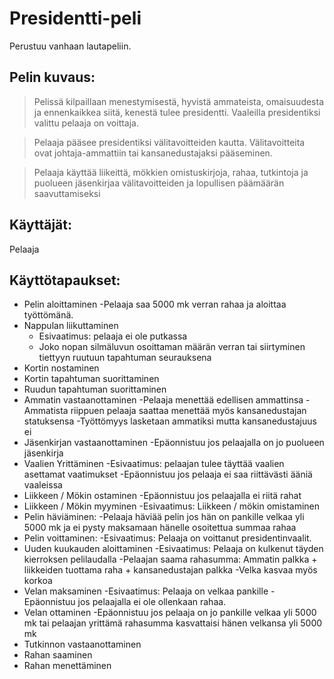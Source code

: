 ﻿# Presidentti-peli

Perustuu vanhaan lautapeliin.

## Pelin kuvaus:

> Pelissä kilpaillaan menestymisestä, hyvistä ammateista, omaisuudesta
ja ennenkaikkea siitä, kenestä tulee presidentti. Vaaleilla presidentiksi
valittu pelaaja on voittaja.

> Pelaaja pääsee presidentiksi välitavoitteiden kautta. Välitavoitteita
ovat johtaja-ammattiin tai kansanedustajaksi pääseminen.

> Pelaaja käyttää liikeittä, mökkien omistuskirjoja, rahaa, tutkintoja ja 
puolueen jäsenkirjaa välitavoitteiden ja lopullisen päämäärän saavuttamiseksi

## Käyttäjät: 

 Pelaaja
 
## Käyttötapaukset:

* Pelin aloittaminen
	-Pelaaja saa 5000 mk verran rahaa ja aloittaa työttömänä.
* Nappulan liikuttaminen
	- Esivaatimus: pelaaja ei ole putkassa
	- Joko nopan silmäluvun osoittaman määrän verran tai siirtyminen tiettyyn ruutuun tapahtuman seurauksena
* Kortin nostaminen
* Kortin tapahtuman suorittaminen
* Ruudun tapahtuman suorittaminen
* Ammatin vastaanottaminen
	-Pelaaja menettää edellisen ammattinsa
	-Ammatista riippuen pelaaja saattaa menettää myös kansanedustajan statuksensa
	-Työttömyys lasketaan ammatiksi mutta kansanedustajuus ei
* Jäsenkirjan vastaanottaminen
	-Epäonnistuu jos pelaajalla on jo puolueen jäsenkirja
* Vaalien Yrittäminen
	-Esivaatimus: pelaajan tulee täyttää vaalien asettamat vaatimukset
	-Epäonnistuu jos pelaaja ei saa riittävästi ääniä vaaleissa
* Liikkeen / Mökin ostaminen
	-Epäonnistuu jos pelaajalla ei riitä rahat
* Liikkeen / Mökin myyminen
	-Esivaatimus: Liikkeen / mökin omistaminen
* Pelin häviäminen:
	-Pelaaja häviää pelin jos hän on pankille velkaa yli 5000 mk ja ei pysty maksamaan hänelle osoitettua summaa rahaa
* Pelin voittaminen:
	-Esivaatimus: Pelaaja on voittanut presidentinvaalit.
* Uuden kuukauden aloittaminen
	-Esivaatimus: Pelaaja on kulkenut täyden kierroksen pelilaudalla
	-Pelaajan saama rahasumma: Ammatin palkka + liikkeiden tuottama raha + kansanedustajan palkka
	-Velka kasvaa myös korkoa
* Velan maksaminen
	-Esivaatimus: Pelaaja on velkaa pankille
	-Epäonnistuu jos pelaajalla ei ole ollenkaan rahaa.
* Velan ottaminen
	-Epäonnistuu jos pelaaja on jo pankille velkaa yli 5000 mk tai pelaajan yrittämä rahasumma kasvattaisi hänen velkansa yli 5000 mk
* Tutkinnon vastaanottaminen
* Rahan saaminen
* Rahan menettäminen



